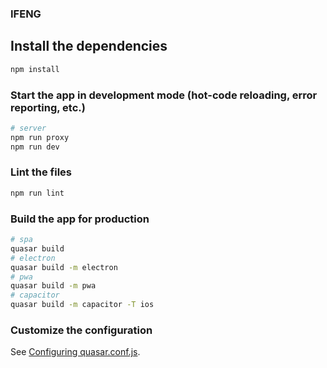 ### IFENG

## Install the dependencies

```bash
npm install
```

### Start the app in development mode (hot-code reloading, error reporting, etc.)

```bash
# server
npm run proxy
npm run dev
```

### Lint the files

```bash
npm run lint
```

### Build the app for production

```bash
# spa
quasar build
# electron
quasar build -m electron
# pwa
quasar build -m pwa
# capacitor
quasar build -m capacitor -T ios
```

### Customize the configuration

See [Configuring quasar.conf.js](https://quasar.dev/quasar-cli/quasar-conf-js).
